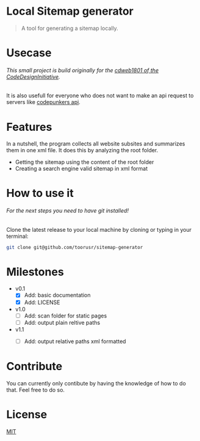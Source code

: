 # Local Sitemap generator
> A tool for generating a sitemap locally.

# Usecase
###### This small project is build originally for the [cdweb1801 of the CodeDesignInitiative](https://github.com/CodeDesignInitiative/cdweb1801).
It is also usefull for everyone who does not want to make an api request to servers like [codepunkers api](https://codepunker.com/tools/sitemap-generator).

# Features
In a nutshell, the program collects all website subsites and summarizes them in one xml file.
It does this by analyzing the root folder.

- Getting the sitemap using the content of the root folder
- Creating a search engine valid sitemap in xml format

# How to use it
###### For the next steps you need to have git installed!
Clone the latest release to your local machine by cloning or typing in your terminal:
```bash
git clone git@github.com/toorusr/sitemap-generator
```

# Milestones
- v0.1
    - [x] Add: basic documentation
    - [x] Add: LICENSE

- v1.0
    - [ ] Add: scan folder for static pages
    - [ ] Add: output plain reltive paths

- v1.1
    - [ ] Add: output relative paths xml formatted


# Contribute
You can currently only contibute by having the knowledge of how to do that.
Feel free to do so.

# License
[MIT](https://github.com/toorusr/sitemap-generator/tree/master/LICENSE)
